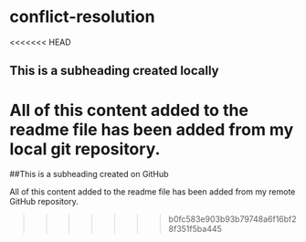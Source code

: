 # conflict-resolution

<<<<<<< HEAD
## This is a subheading created locally

All of this content added to the readme file has been added from my local git repository.
=======
##This is a subheading created on GitHub

All of this content added to the readme file has been added from my remote GitHub repository.
>>>>>>> b0fc583e903b93b79748a6f16bf28f351f5ba445
